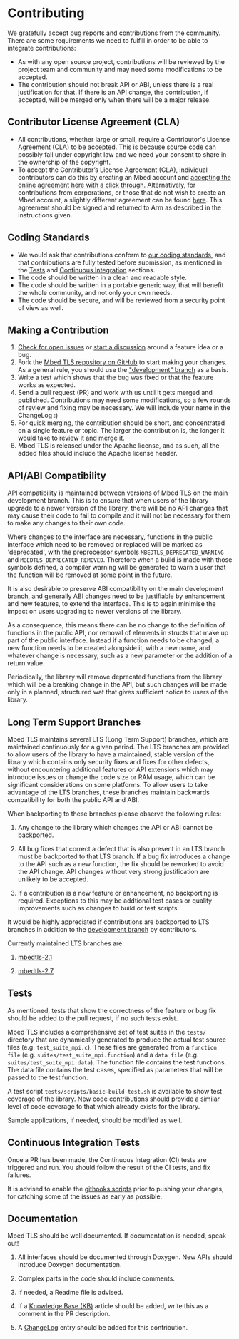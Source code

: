 Contributing
============
We gratefully accept bug reports and contributions from the community. There are some requirements we need to fulfill in order to be able to integrate contributions:

 - As with any open source project, contributions will be reviewed by the project team and community and may need some modifications to be accepted.
 - The contribution should not break API or ABI, unless there is a real justification for that. If there is an API change, the contribution, if accepted, will be merged only when there will be a major release.


Contributor License Agreement (CLA)
-----------------------------------
- All contributions, whether large or small, require a Contributor's License Agreement (CLA) to be accepted. This is because source code can possibly fall under copyright law and we need your consent to share in the ownership of the copyright.
- To accept the Contributor’s License Agreement (CLA), individual contributors can do this by creating an Mbed account and [accepting the online agreement here with a click through](https://developer.mbed.org/contributor_agreement/). Alternatively, for contributions from corporations, or those that do not wish to create an Mbed account, a slightly different agreement can be found [here](https://www.mbed.com/en/about-mbed/contributor-license-agreements/). This agreement should be signed and returned to Arm as described in the instructions given.


Coding Standards
----------------
- We would ask that contributions conform to [our coding standards](https://tls.mbed.org/kb/development/mbedtls-coding-standards), and that contributions are fully tested before submission, as mentioned in the [Tests](#tests) and [Continuous Integration](#continuous-integration-tests) sections.
- The code should be written in a clean and readable style.
- The code should be written in a portable generic way, that will benefit the whole community, and not only your own needs.
- The code should be secure, and will be reviewed from a security point of view as well.


Making a Contribution
---------------------
1. [Check for open issues](https://github.com/ARMmbed/mbedtls/issues) or [start a discussion](https://tls.mbed.org/discussions) around a feature idea or a bug.
1. Fork the [Mbed TLS repository on GitHub](https://github.com/ARMmbed/mbedtls) to start making your changes. As a general rule, you should use the ["development" branch](https://github.com/ARMmbed/mbedtls/tree/development) as a basis.
1. Write a test which shows that the bug was fixed or that the feature works as expected.
1. Send a pull request (PR) and work with us until it gets merged and published. Contributions may need some modifications, so a few rounds of review and fixing may be necessary. We will include your name in the ChangeLog :)
1. For quick merging, the contribution should be short, and concentrated on a single feature or topic. The larger the contribution is, the longer it would take to review it and merge it.
1. Mbed TLS is released under the Apache license, and as such, all the added files should include the Apache license header.


API/ABI Compatibility
---------------------

API compatibility is maintained between versions of Mbed TLS on the main development branch. This is to ensure that when users of the library upgrade to a newer version of the library, there will be no API changes that may cause their code to fail to compile and it will not be necessary for them to make any changes to their own code.

Where changes to the interface are necessary, functions in the public interface which need to be removed or replaced will be marked as 'deprecated', with the preprocessor symbols `MBEDTLS_DEPRECATED_WARNING` and `MBEDTLS_DEPRECATED_REMOVED`. Therefore when a build is made with those symbols defined, a compiler warning will be generated to warn a user that the function will be removed at some point in the future.

It is also desirable to preserve ABI compatibility on the main development branch, and generally ABI changes need to be justifiable by enhancement and new features, to extend the interface. This is to again minimise the impact on users upgrading to newer versions of the library.

As a consequence, this means there can be no change to the definition of functions in the public API, nor removal of elements in structs that make up part of the public interface. Instead if a function needs to be changed, a new function needs to be created alongside it, with a new name, and whatever change is necessary, such as a new parameter or the addition of a return value.

Periodically, the library will remove deprecated functions from the library which will be a breaking change in the API, but such changes will be made only in a planned, structured wat that gives sufficient notice to users of the library.


Long Term Support Branches
--------------------------
Mbed TLS maintains several LTS (Long Term Support) branches, which are maintained continuously for a given period. The LTS branches are provided to allow users of the library to have a maintained, stable version of the library which contains only security fixes and fixes for other defects, without encountering additional features or API extensions which may introduce issues or change the code size or RAM usage, which can be significant considerations on some platforms. To allow users to take advantage of the LTS branches, these branches maintain backwards compatibility for both the public API and ABI.

When backporting to these branches please observe the following rules:

 1. Any change to the library which changes the API or ABI cannot be backported.

 2. All bug fixes that correct a defect that is also present in an LTS branch must be backported to that LTS branch. If a bug fix introduces a change to the API such as a new function, the fix should be reworked to avoid the API change. API changes without very strong justification are unlikely to be accepted.

 3. If a contribution is a new feature or enhancement, no backporting is required. Exceptions to this may be addtional test cases or quality improvements such as changes to build or test scripts.

It would be highly appreciated if contributions are backported to LTS branches
in addition to the [development branch](https://github.com/ARMmbed/mbedtls/tree/development) by contributors.

Currently maintained LTS branches are:

1. [mbedtls-2.1](https://github.com/ARMmbed/mbedtls/tree/mbedtls-2.1)

2. [mbedtls-2.7](https://github.com/ARMmbed/mbedtls/tree/mbedtls-2.7)


Tests
-----
As mentioned, tests that show the correctness of the feature or bug fix should be added to the pull request, if no such tests exist.

Mbed TLS includes a comprehensive set of test suites in the `tests/` directory that are dynamically generated to produce the actual test source files (e.g. `test_suite_mpi.c`). These files are generated from a `function file` (e.g. `suites/test_suite_mpi.function`) and a `data file` (e.g. `suites/test_suite_mpi.data`). The function file contains the test functions. The data file contains the test cases, specified as parameters that will be passed to the test function.

A test script `tests/scripts/basic-build-test.sh` is available to show test
coverage of the library. New code contributions should provide a similar level
of code coverage to that which already exists for the library.

Sample applications, if needed, should be modified as well.


Continuous Integration Tests
----------------------------
Once a PR has been made, the Continuous Integration (CI) tests are triggered and run. You should follow the result of the CI tests, and fix failures.

It is advised to enable the [githooks scripts](https://github.com/ARMmbed/mbedtls/tree/development/tests/git-scripts) prior to pushing your changes, for catching some of the issues as early as possible.


Documentation
-------------
Mbed TLS should be well documented. If documentation is needed, speak out!

1. All interfaces should be documented through Doxygen. New APIs should introduce Doxygen documentation.

2. Complex parts in the code should include comments.

3. If needed, a Readme file is advised.

4. If a [Knowledge Base (KB)](https://tls.mbed.org/kb) article should be added, write this as a comment in the PR description.

5. A [ChangeLog](https://github.com/ARMmbed/mbedtls/blob/development/ChangeLog) entry should be added for this contribution.

